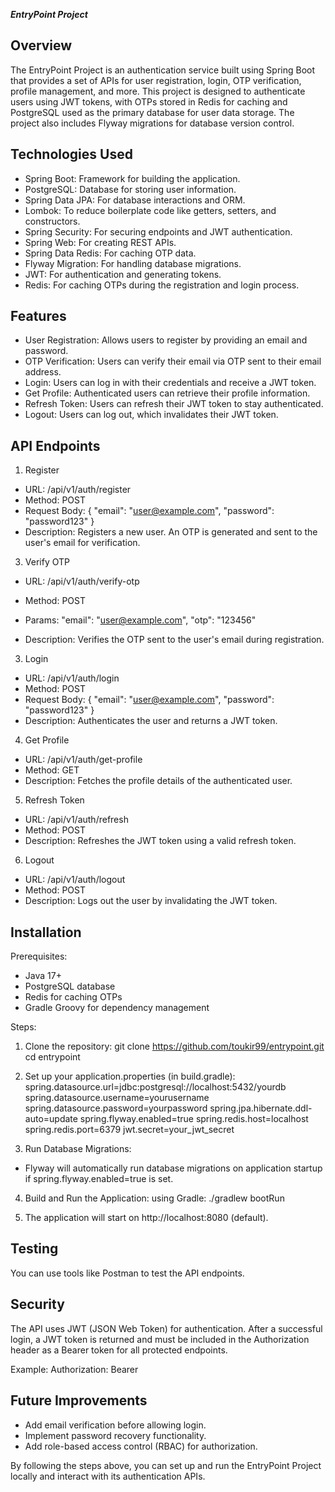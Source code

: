 **_EntryPoint Project_**

Overview
---------
The EntryPoint Project is an authentication service built using Spring Boot that provides a set of APIs for user registration, login, OTP verification, profile management, and more. 
This project is designed to authenticate users using JWT tokens, with OTPs stored in Redis for caching and PostgreSQL used as the primary database for user data storage. 
The project also includes Flyway migrations for database version control.


Technologies Used
-----------------
- Spring Boot: Framework for building the application.
- PostgreSQL: Database for storing user information.
- Spring Data JPA: For database interactions and ORM.
- Lombok: To reduce boilerplate code like getters, setters, and constructors.
- Spring Security: For securing endpoints and JWT authentication.
- Spring Web: For creating REST APIs.
- Spring Data Redis: For caching OTP data.
- Flyway Migration: For handling database migrations.
- JWT: For authentication and generating tokens.
- Redis: For caching OTPs during the registration and login process.

Features
--------
- User Registration: Allows users to register by providing an email and password.
- OTP Verification: Users can verify their email via OTP sent to their email address.
- Login: Users can log in with their credentials and receive a JWT token.
- Get Profile: Authenticated users can retrieve their profile information.
- Refresh Token: Users can refresh their JWT token to stay authenticated.
- Logout: Users can log out, which invalidates their JWT token.

API Endpoints
-------------
1. Register
- URL: /api/v1/auth/register
- Method: POST
- Request Body:
  {
  "email": "user@example.com",
  "password": "password123"
  }
- Description: Registers a new user. An OTP is generated and sent to the user's email for verification.

3. Verify OTP
- URL: /api/v1/auth/verify-otp
- Method: POST
- Params:
  "email": "user@example.com",
  "otp": "123456"

- Description: Verifies the OTP sent to the user's email during registration.

3. Login
- URL: /api/v1/auth/login
- Method: POST
- Request Body:
  {
  "email": "user@example.com",
  "password": "password123"
  }
- Description: Authenticates the user and returns a JWT token.



4. Get Profile
- URL: /api/v1/auth/get-profile
- Method: GET
- Description: Fetches the profile details of the authenticated user.

5. Refresh Token
- URL: /api/v1/auth/refresh
- Method: POST
- Description: Refreshes the JWT token using a valid refresh token.

6. Logout
- URL: /api/v1/auth/logout
- Method: POST
- Description: Logs out the user by invalidating the JWT token.

Installation
------------
Prerequisites:
- Java 17+
- PostgreSQL database
- Redis for caching OTPs
- Gradle Groovy for dependency management

Steps:
1. Clone the repository:
   git clone https://github.com/toukir99/entrypoint.git
   cd entrypoint

2. Set up your application.properties (in build.gradle):
   spring.datasource.url=jdbc:postgresql://localhost:5432/yourdb
   spring.datasource.username=yourusername
   spring.datasource.password=yourpassword
   spring.jpa.hibernate.ddl-auto=update
   spring.flyway.enabled=true
   spring.redis.host=localhost
   spring.redis.port=6379
   jwt.secret=your_jwt_secret

3. Run Database Migrations:
- Flyway will automatically run database migrations on application startup if spring.flyway.enabled=true is set.

4. Build and Run the Application:
 using Gradle:
./gradlew bootRun

5. The application will start on http://localhost:8080 (default).

Testing
-------
You can use tools like Postman to test the API endpoints.

Security
--------
The API uses JWT (JSON Web Token) for authentication. 
After a successful login, a JWT token is returned and must be included in the Authorization header as a Bearer token for all protected endpoints.

Example:
Authorization: Bearer <your-jwt-token>

Future Improvements
-------------------
- Add email verification before allowing login.
- Implement password recovery functionality.
- Add role-based access control (RBAC) for authorization.

By following the steps above, you can set up and run the EntryPoint Project locally and interact with its authentication APIs.
